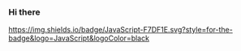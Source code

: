 ### Hi there 

https://img.shields.io/badge/JavaScript-F7DF1E.svg?style=for-the-badge&logo=JavaScript&logoColor=black
